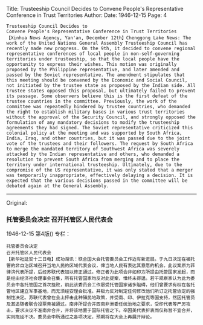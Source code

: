 Title: Trusteeship Council Decides to Convene People's Representative Conference in Trust Territories
Author: 
Date: 1946-12-15
Page: 4

    Trusteeship Council Decides to
    Convene People's Representative Conference in Trust Territories
    【Xinhua News Agency, Yan'an, December 12th】Chenggong Lake News: The work of the United Nations General Assembly Trusteeship Council has recently made new progress. On the 9th, it decided to convene regional representative conferences of local people in non-self-governing territories under trusteeship, so that the local people have the opportunity to express their wishes. This motion was originally proposed by the Philippine representative, and later amended and passed by the Soviet representative. The amendment stipulates that this meeting should be convened by the Economic and Social Council, not initiated by the trustee state as proposed by the Indian side. All trustee states opposed this proposal, but ultimately failed to prevent its passage. Some observers believe this is the first defeat of the trustee countries in the committee. Previously, the work of the committee was repeatedly hindered by trustee countries, who demanded the right to establish military bases in various trust territories without the approval of the Security Council, and strongly opposed the formulation of any mandatory decisions to modify the trusteeship agreements they had signed. The Soviet representative criticized this colonial policy at the meeting and was supported by South Africa, India, Iraq, and other countries, but it was passed due to the joint vote of the trustees and their followers. The request by South Africa to merge the mandated territory of Southwest Africa was severely attacked by the Indian representative and others, who demanded a resolution to prevent South Africa from merging and to place the territory under international trusteeship. Ultimately, due to the compromise of the US representative, it was only stated that a merger was temporarily inappropriate, effectively delaying a decision. It is expected that the various decisions passed in the committee will be debated again at the General Assembly.



<hr /> 

Original: 


### 托管委员会决定  召开托管区人民代表会

1946-12-15
第4版()
专栏：

    托管委员会决定
    召开托管区人民代表会
    【新华社延安十二日电】成功湖讯：联合国大会托管委员会工作近有新进展。于九日决定在被托管的非自治区域召开当地人民的区域代表会议，俾当地人民有表达其意愿的机会。此议案原为菲律滨代表所提，后经苏联代表加以修正通过。修正者为此项会非如印方所提由托管国家发起，而是经由经济社会理事会召集，所有托管国家均反对此提案，惟终未得逞。若干观察家认为此为委员会中各托管国之首次挫败，前此该委员会工作屡受托管国家诸多阻碍，他们曾要求有权在各托管地区建立军事基地，而无须经安理会批准。并极力反对制定任何修改他们所订之托管协定的强制性决定。苏联代表曾在会上抨击此种殖民地政策，并受南、印、伊拉克等国支持，然因托管员及其追随者联合投票竟被通过。南非所提合并西南非洲委任统治地之要求，受印代表等严厉攻击，要求决议不准南非合并，并将该地置于国际托管之下。卒因美代表折衷而仅称暂不宜合并，实则拖延不决。委员会中所通过之各项决定，预期将在大会上再展开辩论。
